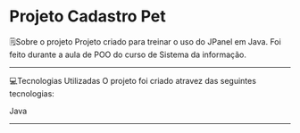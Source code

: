 <h1> 
     Projeto Cadastro Pet
</h1>

🗒️Sobre o projeto
Projeto criado para treinar o uso do JPanel em Java. Foi feito durante a aula de POO do curso de Sistema da informação.

---

💻Tecnologias Utilizadas
O projeto foi criado atravez das seguintes tecnologias:

Java

---
